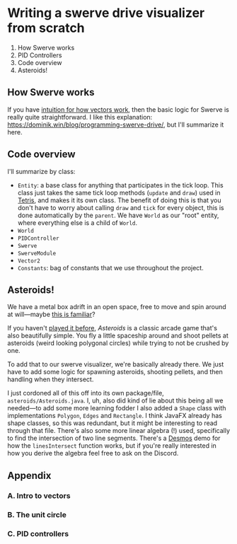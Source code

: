 # Writing a swerve drive visualizer from scratch

1. How Swerve works
2. PID Controllers
3. Code overview
4. Asteroids!

## How Swerve works

If you have [intuition for how vectors work](#a-intro-to-vectors), then the basic logic for Swerve is really quite straightforward. I like this explanation: https://dominik.win/blog/programming-swerve-drive/, but I'll summarize it here.

## Code overview

I'll summarize by class:
- `Entity`: a base class for anything that participates in the tick loop. This class just takes the same tick loop methods (`update` and `draw`) used in [Tetris](/articles/tetris.md), and makes it its own class. The benefit of doing this is that you don't have to worry about calling `draw` and `tick` for every object, this is done automatically by the `parent`. We have `World` as our "root" entity, where everything else is a child of `World`.
- `World`
- `PIDController`
- `Swerve`
- `SwerveModule`
- `Vector2`
- `Constants`: bag of constants that we use throughout the project.

## Asteroids!

We have a metal box adrift in an open space, free to move and spin around at will—maybe [this is familiar](https://images.squarespace-cdn.com/content/v1/50189cc3e4b0807297e80058/1595786628808-VEKI6XEPS0JB1HQCO1X2/Asteroids.jpg)?

If you haven't [played it before](https://www.echalk.co.uk/amusements/Games/asteroidsClassic/ateroids.html), _Asteroids_ is a classic arcade game that's also beautifully simple. You fly a little spaceship around and shoot pellets at asteroids (weird looking polygonal circles) while trying to not be crushed by one.

To add that to our swerve visualizer, we're basically already there. We just have to add some logic for spawning asteroids, shooting pellets, and then handling when they intersect.

I just cordoned all of this off into its own package/file, `asteroids/Asteroids.java`. I, uh, also did kind of lie about this being all we needed—to add some more learning fodder I also added a `Shape` class with implementations `Polygon`, `Edges` and `Rectangle`. I think JavaFX already has shape classes, so this was redundant, but it might be interesting to read through that file. There's also some more linear algebra (!) used, specifically to find the intersection of two line segments. There's a [Desmos]() demo for how the `linesIntersect` function works, but if you're really interested in how you derive the algebra feel free to ask on the Discord.

## Appendix

### A. Intro to vectors

### B. The unit circle

### C. PID controllers